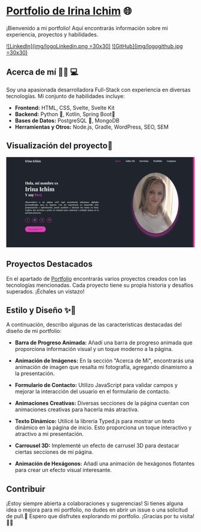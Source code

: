 # [Portfolio de Irina Ichim](http://www.irina-ichim.com/portfolio.html) 🌐

¡Bienvenido a mi portfolio! Aquí encontrarás información sobre mi experiencia, proyectos y habilidades.

[![LinkedIn](img/logoLinkedin.png =30x30)](https://www.linkedin.com/in/irina-ichim-desarolladora/) [![GitHub](img/logogithub.jpg =30x30)](https://github.com/Irina-Ichim)

## Acerca de mí 👱‍♀️ 💻

Soy una apasionada desarrolladora Full-Stack con experiencia en diversas tecnologías. Mi conjunto de habilidades incluye:

- **Frontend:** HTML, CSS, Svelte, Svelte Kit
- **Backend:** Python 🐍, Kotlin, Spring Boot🍃
- **Bases de Datos:** PostgreSQL 🐘, MongoDB
- **Herramientas y Otros:** Node.js, Gradle, WordPress, SEO, SEM

## Visualización del proyecto📸

![Vista Previa del Portfolio](/img/ImgPortfolio.png)

## Proyectos Destacados

En el apartado de [Portfolio](http://www.irina-ichim.com/portfolio.html) encontrarás varios proyectos creados con las tecnologías mencionadas. Cada proyecto tiene su propia historia y desafíos superados. ¡Échales un vistazo!

## Estilo y Diseño ✨🎨

A continuación, describo algunas de las características destacadas del diseño de mi portfolio:

- **Barra de Progreso Animada:** Añadí una barra de progreso animada que proporciona información visual y un toque moderno a la página.

- **Animación de Imágenes:** En la sección "Acerca de Mí", encontrarás una animación de imagen que resalta mi fotografía, agregando dinamismo a la presentación.

- **Formulario de Contacto:** Utilizo JavaScript para validar campos y mejorar la interacción del usuario en el formulario de contacto.

- **Animaciones Creativas:** Diversas secciones de la página cuentan con animaciones creativas para hacerla más atractiva.

- **Texto Dinámico:** Utilicé la librería Typed.js para mostrar un texto dinámico en la página de inicio. Esto proporciona un toque interactivo y atractivo a mi presentación.

- **Carrousel 3D:** Implementé un efecto de carrusel 3D para destacar ciertas secciones de mi página.

- **Animación de Hexágonos:** Añadí una animación de hexágonos flotantes para crear un efecto visual interesante.

## Contribuir

¡Estoy siempre abierta a colaboraciones y sugerencias! Si tienes alguna idea o mejora para mi portfolio, no dudes en abrir un issue o una solicitud de pull.🤝
Espero que disfrutes explorando mi portfolio. ¡Gracias por tu visita! 👩‍💻
